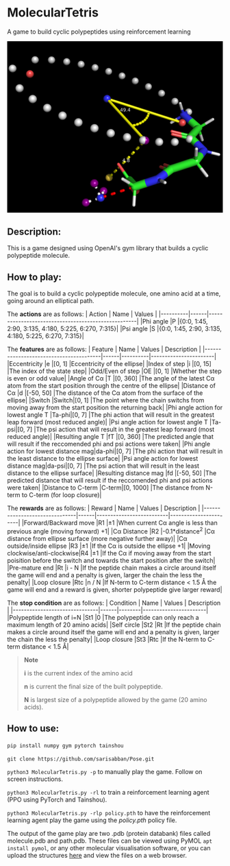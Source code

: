 # MolecularTetris
A game to build cyclic polypeptides using reinforcement learning 

![Alt Text](image.png)

## Description:
This is a game designed using OpenAI's gym library that builds a cyclic polypeptide molecule.

## How to play:
The goal is to build a cyclic polypeptide molecule, one amino acid at a time, going around an elliptical path.

The **actions** are as follows:
| Action   | Name | Values                                             |
|----------|------|----------------------------------------------------|
|Phi angle |P     |{0:0, 1:45, 2:90, 3:135, 4:180, 5:225, 6:270, 7:315}|
|Psi angle |S     |{0:0, 1:45, 2:90, 3:135, 4:180, 5:225, 6:270, 7:315}|

The **features** are as follows:
| Feature                                | Name | Values   | Description           |
|----------------------------------------|------|----------|-----------------------|
|Eccentricity                            |e     |[0, 1]    |Eccentricity of the ellipse|
|Index of step                           |i     |[0, 15]   |The index of the state step|
|Odd/Even of step                        |OE    |[0, 1]    |Whether the step is even or odd value|
|Angle of Cα                             |T     |[0, 360]  |The angle of the latest Cα atom from the start position through the centre of the ellipse|
|Distance of Cα                          |d     |[-50, 50] |The distance of the Cα atom from the surface of the ellipse|
|Switch                                  |Switch|[0, 1]    |The point where the chain switchs from moving away from the start position the returning back|
|Phi angle action for lowest angle T     |Ta-phi|[0, 7]    |The phi action that will result in the greatest leap forward (most reduced angle)|
|Psi angle action for lowest angle T     |Ta-psi|[0, 7]    |The psi action that will result in the greatest leap forward (most reduced angle)|
|Resulting angle T                       |fT    |[0, 360]  |The predicted angle that will result if the reccomended phi and psi actions were taken|
|Phi angle action for lowest distance mag|da-phi|[0, 7]    |The phi action that will result in the least distance to the ellipse surface|
|Psi angle action for lowest distance mag|da-psi|[0, 7]    |The psi action that will result in the least distance to the ellipse surface|
|Resulting distance mag                  |fd    |[-50, 50] |The predicted distance that will result if the reccomended phi and psi actions were taken|
|Distance to C-term                      |C-term|[0, 1000] |The distance from N-term to C-term (for loop closure)|

The **rewards** are as follows:
| Reward                        | Name | Values                   | Description           |
|-------------------------------|------|--------------------------|-----------------------|
|Forward/Backward move          |R1    |±1                        |When current Cα angle is less than previous angle (moving forward) +1|
|Cα Distance                    |R2    |-0.1*distance<sup>2</sup> |Cα distance from ellipse surface (more negative further away)|
|Cα outside/inside ellipse      |R3    |±1                        |If the Cα is outside the ellipse +1|
|Moving clockwise/anti-clockwise|R4    |±1                        |If the Cα if moving away from the start poisition before the switch and towards the start position after the switch|
|Pre-mature end                 |Rt    |i - N                    |If the peptide chain makes a circle around itself the game will end and a penalty is given, larger the chain the less the penalty|
|Loop closure                   |Rtc   |n / N                    |If N-term to C-term distance < 1.5 Å the game will end and a reward is given, shorter polypeptide give larger reward|

The **stop condition** are as follows:
| Condition                     | Name | Values | Description           |
|-------------------------------|------|--------|-----------------------|
|Polypeptide length of i=N     |St1   |0       |The polypeptide can only reach a maximum length of 20 amino acids|
|Self circle                    |St2   |Rt      |If the peptide chain makes a circle around itself the game will end and a penalty is given, larger the chain the less the penalty|
|Loop closure                   |St3   |Rtc     |If the N-term to C-term distance < 1.5 Å|


> __Note__
> 
> **i** is the current index of the amino acid
> 
> **n** is current the final size of the built polypeptide.
> 
> **N** is largest size of a polypeptide allowed by the game (20 amino acids).

## How to use:
`pip install numpy gym pytorch tainshou`

`git clone https://github.com/sarisabban/Pose.git`

`python3 MolecularTetris.py -p` to manually play the game. Follow on screen instructions. 

`python3 MolecularTetris.py -rl` to train a reinforcement learning agent (PPO using PyTorch and Tainshou).

`python3 MolecularTetris.py -rlp policy.pth` to have the reinforcement learning agent play the game using the *policy.pth* policy file.

The output of the game play are two .pdb (protein databank) files called molecule.pdb and path.pdb. These files can be viewed using PyMOL `apt install pymol`, or any other molecular visualisation software, or you can upload the structures [here](https://www.rcsb.org/3d-view) and view the files on a web browser.
